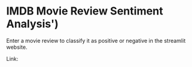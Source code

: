# IMDB Movie Review Sentiment Analysis')
Enter a movie review to classify it as positive or negative in the streamlit website.

Link: <a id='[someLabel](https://imdb-sentiment-analysis-simplernn.streamlit.app/)'></a>

